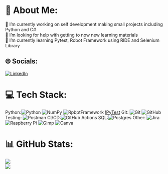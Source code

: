 # 💫 About Me:
🔭 I’m currently working on self development making small projects including Python and C#<br>🤝 I’m looking for help with getting to now new learning materials<br>🌱 I’m currently learning Pytest, Robot Framework using RIDE and Selenium Library<br>


## 🌐 Socials:
[![LinkedIn](https://img.shields.io/badge/LinkedIn-%230077B5.svg?logo=linkedin&logoColor=white)](https://linkedin.com/in/www.linkedin.com/in/marcel-godlewski/) 

# 💻 Tech Stack:
Python:![Python](https://img.shields.io/badge/python-3670A0?style=for-the-badge&logo=python&logoColor=ffdd54) ![NumPy](https://img.shields.io/badge/numpy-%23013243.svg?style=for-the-badge&logo=numpy&logoColor=white) ![RpbptFramework](https://img.shields.io/badge/Robot_Framework-white?logo=Robot%20Framework&label=Robot_Framework) [!PyTest](https://img.shields.io/badge/PyTest-white?logo=pytest&label=PyTest)
Git: ![Git](https://img.shields.io/badge/git-%23F05033.svg?style=for-the-badge&logo=git&logoColor=white) ![GitHub](https://img.shields.io/badge/github-%23121011.svg?style=for-the-badge&logo=github&logoColor=white) 
Testing: ![Postman](https://img.shields.io/badge/Postman-FF6C37?style=for-the-badge&logo=postman&logoColor=white)
CI/CD:![GitHub Actions](https://img.shields.io/badge/github%20actions-%232671E5.svg?style=for-the-badge&logo=githubactions&logoColor=white)
SQL:![Postgres](https://img.shields.io/badge/postgres-%23316192.svg?style=for-the-badge&logo=postgresql&logoColor=white)
Other: ![Jira](https://img.shields.io/badge/jira-%230A0FFF.svg?style=for-the-badge&logo=jira&logoColor=white) ![Raspberry Pi](https://img.shields.io/badge/-Raspberry_Pi-C51A4A?style=for-the-badge&logo=Raspberry-Pi) ![Gimp](https://img.shields.io/badge/Gimp-657D8B?style=for-the-badge&logo=gimp&logoColor=FFFFFF) ![Canva](https://img.shields.io/badge/Canva-%2300C4CC.svg?style=for-the-badge&logo=Canva&logoColor=white)
# 📊 GitHub Stats:
![](https://github-readme-streak-stats.herokuapp.com/?user=Greensie&theme=dark&hide_border=false)<br/>
![](https://github-readme-stats.vercel.app/api/top-langs/?username=Greensie&theme=dark&hide_border=false&include_all_commits=false&count_private=false&layout=compact)

<!-- Proudly created with GPRM ( https://gprm.itsvg.in ) -->
